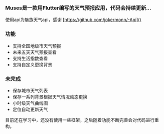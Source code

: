 ### Muses是一款用Flutter编写的天气预报应用，代码会持续更新...

使用api为魅族天气api，感谢 [https://github.com/jokermonn/-Api]()

### 功能
* 支持全国地级市天气预报
* 未来五天天气预报查看
* 支持生活指数查看
* 支持自定义更换背景

### 未完成
* 保存城市天气列表
* 保存一系列背景根据天气情况动态更换
* 小时级天气曲线图
* 定位自动更新天气

目前还在学习中，还没有使用一些框架，之后随着功能不断完善会对代码进行重构。